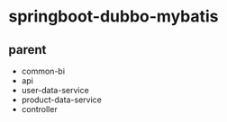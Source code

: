 # springboot-dubbo-mybatis
## parent
- common-bi
- api
- user-data-service
- product-data-service
- controller
